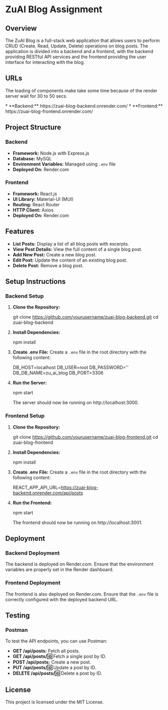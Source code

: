 # ZuAI Blog Assignment

## Overview

The ZuAI Blog is a full-stack web application that allows users to perform CRUD (Create, Read, Update, Delete) operations on blog posts. The application is divided into a backend and a frontend, with the backend providing RESTful API services and the frontend providing the user interface for interacting with the blog.

## URLs
<p>The loading of components make take some time because of the render server wait for 30 to 50 secs.</p>
* **Backend:** https://zuai-blog-backend.onrender.com/       
* **Frontend:** https://zuai-blog-frontend.onrender.com/

## Project Structure

### Backend

* **Framework:** Node.js with Express.js
* **Database:** MySQL
* **Environment Variables:** Managed using `.env` file
* **Deployed On:** Render.com

### Frontend

* **Framework:** React.js
* **UI Library:** Material-UI (MUI)
* **Routing:** React Router
* **HTTP Client:** Axios
* **Deployed On:** Render.com

## Features

* **List Posts:** Display a list of all blog posts with excerpts.
* **View Post Details:** View the full content of a single blog post.
* **Add New Post:** Create a new blog post.
* **Edit Post:** Update the content of an existing blog post.
* **Delete Post:** Remove a blog post.

## Setup Instructions

### Backend Setup

1. **Clone the Repository:**

   git clone https://github.com/yourusername/zuai-blog-backend.git
   cd zuai-blog-backend

2. **Install Dependencies:**

   npm install

3. **Create .env File:**
   Create a `.env` file in the root directory with the following content:

   DB_HOST=localhost
   DB_USER=root
   DB_PASSWORD=''
   DB_DB_NAME=zu_ai_blog
   DB_PORT=3306

4. **Run the Server:**

   npm start

   The server should now be running on http://localhost:3000.

### Frontend Setup

1. **Clone the Repository:**

   git clone https://github.com/yourusername/zuai-blog-frontend.git
   cd zuai-blog-frontend

2. **Install Dependencies:**

   npm install

3. **Create .env File:**
   Create a `.env` file in the root directory with the following content:

   REACT_APP_API_URL=https://zuai-blog-backend.onrender.com/api/posts

4. **Run the Frontend:**

   npm start

   The frontend should now be running on http://localhost:3001.

## Deployment

### Backend Deployment

The backend is deployed on Render.com. Ensure that the environment variables are properly set in the Render dashboard.

### Frontend Deployment

The frontend is also deployed on Render.com. Ensure that the `.env` file is correctly configured with the deployed backend URL.

## Testing

### Postman

To test the API endpoints, you can use Postman:

* **GET /api/posts:** Fetch all posts.
* **GET /api/posts/:id:** Fetch a single post by ID.
* **POST /api/posts:** Create a new post.
* **PUT /api/posts/:id:** Update a post by ID.
* **DELETE /api/posts/:id:** Delete a post by ID.

## License

This project is licensed under the MIT License.
